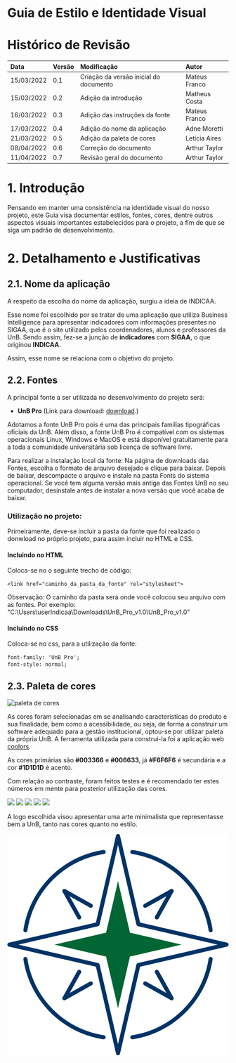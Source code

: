 # Guia de Estilo e Identidade Visual

# Histórico de Revisão
| Data   | Versão | Modificação  | Autor  |
| :- | :- | :- | :- |
| 15/03/2022 | 0.1 | Criação da versão inicial do documento| Mateus Franco |
| 15/03/2022 | 0.2 | Adição da introdução | Matheus Costa |
| 16/03/2022 | 0.3 | Adição das instruções da fonte | Mateus Franco |
| 17/03/2022 | 0.4 | Adição do nome da aplicação | Adne Moretti |
| 21/03/2022 | 0.5 | Adição da paleta de cores | Letícia Aires |
| 08/04/2022 | 0.6 | Correção do documento | Arthur Taylor |
| 11/04/2022 | 0.7 | Revisão geral do documento | Arthur Taylor |

# 1. Introdução
Pensando em manter uma consistência na identidade visual do nosso projeto, este Guia visa documentar estilos, fontes, cores, dentre outros aspectos visuais importantes estabelecidos para o projeto, a fim de que se siga um padrão de desenvolvimento.

# 2. Detalhamento e Justificativas

## 2.1. Nome da aplicação

A respeito da escolha do nome da aplicação, surgiu a ideia de INDICAA.

Esse nome foi escolhido por se tratar de uma aplicação que utiliza Business Intelligence para apresentar indicadores com informações presentes no SIGAA, que é o site utilizado pelos coordenadores, alunos e professores da UnB. Sendo assim, fez-se a junção de **indicadores** com **SIGAA**, o que originou **INDICAA**.

Assim, esse nome se relaciona com o objetivo do projeto.

## 2.2. Fontes

A principal fonte a ser utilizada no desenvolvimento do projeto será: 

 - **UnB Pro** (Link para download: [download](http://marca.unb.br/fontesunb.php).)

Adotamos a fonte UnB Pro pois é uma das principais famílias tipográficas oficiais da UnB. Além disso, a fonte UnB Pro é compatível com os sistemas operacionais Linux, Windows e MacOS e está disponível gratuitamente para a toda a comunidade universitária sob licença de software livre. 

Para realizar a instalação local da fonte: Na página de downloads das Fontes, escolha o formato de arquivo desejado e clique para baixar. Depois de baixar, descompacte o arquivo e instale na pasta Fonts do sistema operacional. Se você tem alguma versão mais antiga das Fontes UnB no seu computador, desinstale antes de instalar a nova versão que você acaba de baixar.

### Utilização no projeto:
Primeiramente, deve-se incluir a pasta da fonte que foi realizado o donwload no próprio projeto, para assim incluir no HTML e CSS.
#### Incluindo no HTML

Coloca-se no <head> o seguinte trecho de código:

	<link href="caminho_da_pasta_da_fonte" rel="stylesheet">
Observação: O caminho da pasta será onde você colocou seu arquivo com as fontes. 
Por exemplo: 
    "C:\Users\userIndicaa\Downloads\UnB_Pro_v1.0\UnB_Pro_v1.0"
	

#### Incluindo no CSS

Coloca-se no css, para a utilização da fonte:

    font-family: 'UnB Pro';
	font-style: normal;

## 2.3. Paleta de cores
[comment]: <> (Responsável por Paleta de cores: Leticia)

![paleta de cores](https://user-images.githubusercontent.com/72623771/159377863-86b8210d-93eb-41c2-8929-ffc0a38105a9.png)

As cores foram selecionadas em se analisando características do produto e sua finalidade, bem como a acessibilidade, ou seja, de forma a construir um software adequado para a gestão institucional, optou-se por utilizar paleta da própria UnB. 
A ferramenta utilizada para construi-la foi a aplicação web [coolors](https://coolors.co/376996-56a3a6-364259-ef476f-edc841). 

As cores primárias são **#003366** e **#006633**, já **#F6F6F6** é secundária e a cor **#1D1D1D** é acento.

Com relação ao contraste, foram feitos testes e é recomendado ter estes números em mente para posterior utilização das cores.

<img src="https://user-images.githubusercontent.com/72623771/159379543-c3632383-70fe-4208-b014-c7c6ec90a9df.png" width="200"/>
<img src="https://user-images.githubusercontent.com/72623771/159380333-030eb755-e5ef-449b-b2d5-9b802746f3a5.png" width="200"/>
<img src="https://user-images.githubusercontent.com/72623771/159380545-3f31e9a7-4706-4d0c-bca0-153c2628b6cd.png" width="200"/>
<img src="https://user-images.githubusercontent.com/72623771/159380652-d7ab08f9-a29e-4f70-bb7f-9e2b11b302f9.png" width="200"/>
<img src="https://user-images.githubusercontent.com/72623771/159380788-6542f966-6778-407f-8810-e315df2dc4eb.png" width="200"/>
	
	
	
[comment]: <> (Responsável por Logo: Vitor)
	
A logo escolhida visou apresentar uma arte minimalista que representasse bem a UnB, tanto nas cores quanto no estilo.

![Contraste](../assets/imagens/logo_alt.svg)
